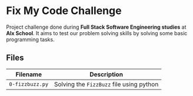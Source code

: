 # Fix My Code Challenge

Project challenge done during **Full Stack Software Engineering studies** at **Alx School**. It aims to test our problem solving skills by solving some basic programming tasks.

## Files

| Filename | Description |
| -------- | ----------- |
| `0-fizzbuzz.py` | Solving the `FizzBuzz` file using python |# Fix_My_Code_Challenge
